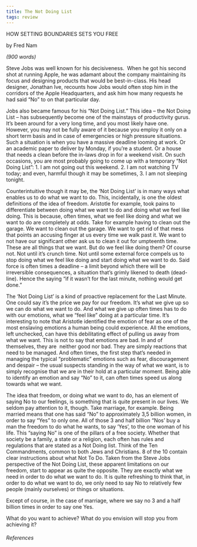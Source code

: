 ```yaml
---
title: The Not Doing List
tags: review
---
```


HOW SETTING BOUNDARIES SETS YOU FREE

by Fred Nam

_(900 words)_

  

Steve Jobs was well known for his decisiveness.  When he got his second shot at running Apple, he was adamant about the company maintaining its focus and designing products that would be best-in-class. His head designer, Jonathan Ive, recounts how Jobs would often stop him in the corridors of the Apple Headquarters, and ask him how many requests he had said “No” to on that particular day.

  

Jobs also became famous for his “Not Doing List.” This idea – the Not Doing List – has subsequently become one of the mainstays of productivity gurus. It’s been around for a very long time, and you most likely have one. However, you may not be fully aware of it because you employ it only on a short term basis and in case of emergencies or high pressure situations. Such a situation is when you have a massive deadline looming at work. Or an academic paper to deliver by Monday, if you’re a student. Or a house that needs a clean before the in-laws drop in for a weekend visit. On such occasions, you are most probably going to come up with a temporary “Not Doing List”: 1. I am not going out this weekend. 2. I am not watching TV today; and even, harmful though it may be sometimes, 3. I am not sleeping tonight.

  

Counterintuitive though it may be, the ‘Not Doing List’ is in many ways what enables us to do what we want to do. This, incidentally, is one the oldest definitions of the idea of freedom. Aristotle for example, took pains to differentiate between doing what we want to do and doing what we feel like doing. This is because, often times, what we feel like doing and what we want to do are completely at odds. Take for example having to clean out the garage. We want to clean out the garage. We want to get rid of that mess that points an accusing finger at us every time we walk past it. We want to not have our significant other ask us to clean it out for umpteenth time. These are all things that we want. But do we feel like doing them? Of course not. Not until it’s crunch time. Not until some external force compels us to stop doing what we feel like doing and start doing what we want to do. Said force is often times a deadline – a limit beyond which there will be irreversible consequences, a situation that’s grimly likened to death (dead-line). Hence the saying “if it wasn’t for the last minute, nothing would get done.”

  

The ‘Not Doing List’ is a kind of proactive replacement for the Last Minute. One could say it’s the price we pay for our freedom. It’s what we give up so we can do what we want to do. And what we give up often times has to do with our emotions, what we “feel like” doing at a particular time. It’s interesting to note that Aristotle identified the emotion of fear as one of the most enslaving emotions a human being could experience. All the emotions, left unchecked, can have this debilitating effect of pulling us away from what we want. This is not to say that emotions are bad. In and of themselves, they are  neither good nor bad. They are simply reactions that need to be managed. And often times, the first step that’s needed in managing the typical “problematic” emotions such as fear, discouragement and despair – the usual suspects standing in the way of what we want, is to simply recognise that we are in their hold at a particular moment. Being able to identify an emotion and say “No” to it, can often times speed us along towards what we want.

The idea that freedom, or doing what we want to do, has an element of saying No to our feelings, is something that is quite present in our lives. We seldom pay attention to it, though. Take marriage, for example. Being married means that one has said “No” to approximately 3,5 billion women, in order to say “Yes” to only one. All of those 3 and half billion “Nos’ buy a man the freedom to do what he wants, to say ‘Yes’, to the one woman of his life. This “saying No” is one of the pillars of a free society. Whether that society be a family, a state or a religion, each often has rules and regulations that are stated as a Not Doing list. Think of the Ten Commandments, common to both Jews and Christians. 8 of the 10 contain clear instructions about what Not To Do. Taken from the Steve Jobs perspective of the Not Doing List, these apparent limitations on our freedom, start to appear as quite the opposite. They are exactly what we need in order to do what we want to do. It is quite refreshing to think that, in order to do what we want to do, we only need to say No to relatively few people (mainly ourselves) or things or situations.

  

Except of course, in the case of marriage, where we say no 3 and a half billion times in order to say one Yes.

  

What do you want to achieve? What do you envision will stop you from achieving it? 









###### References